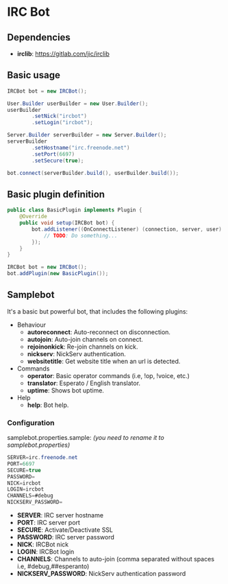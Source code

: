 # IRC Bot

## Dependencies
* **irclib**: https://gitlab.com/jic/irclib

## Basic usage
```java
IRCBot bot = new IRCBot();

User.Builder userBuilder = new User.Builder();
userBuilder
        .setNick("ircbot")
        .setLogin("ircbot");

Server.Builder serverBuilder = new Server.Builder();
serverBuilder
        .setHostname("irc.freenode.net")
        .setPort(6697)
        .setSecure(true);

bot.connect(serverBuilder.build(), userBuilder.build());
```

## Basic plugin definition
```java
public class BasicPlugin implements Plugin {
    @Override
    public void setup(IRCBot bot) {
        bot.addListener((OnConnectListener) (connection, server, user) -> {
            // TODO: Do something...
        });
    }
}
```

```java
IRCBot bot = new IRCBot();
bot.addPlugin(new BasicPlugin());
```

## Samplebot
It's a basic but powerful bot, that includes the following plugins:
* Behaviour
    * **autoreconnect**: Auto-reconnect on disconnection.
    * **autojoin**: Auto-join channels on connect.
    * **rejoinonkick**: Re-join channels on kick.
    * **nickserv**: NickServ authentication.
    * **websitetitle**: Get website title when an url is detected.
* Commands
    * **operator**: Basic operator commands (i.e, !op, !voice, etc.)
    * **translator**: Esperato / English translator.
    * **uptime**: Shows bot uptime.
* Help
    * **help**: Bot help.

### Configuration
samplebot.properties.sample: *(you need to rename it to samplebot.properties)*
```java
SERVER=irc.freenode.net
PORT=6697
SECURE=true
PASSWORD=
NICK=ircbot
LOGIN=ircbot
CHANNELS=#debug
NICKSERV_PASSWORD=
```
* **SERVER**: IRC server hostname
* **PORT**: IRC server port
* **SECURE**: Activate/Deactivate SSL
* **PASSWORD**: IRC server password
* **NICK**: IRCBot nick
* **LOGIN**: IRCBot login
* **CHANNELS**: Channels to auto-join (comma separated without spaces i.e, #debug,##esperanto)
* **NICKSERV_PASSWORD**: NickServ authentication password
